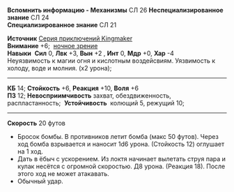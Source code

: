 **Вспомнить информацию - Механизмы** СЛ 26
**Неспециализированное знание** СЛ 24  
**Специализированное знание** СЛ 21

**Источник** [Серия приключений Kingmaker](https://pf2.ru/sources/kingmaker%20adventure%20path)  
**Внимание** +6;  [ночное зрение](https://pf2.ru/monsterabilities/darkvision)  
**Навыки** 
**Сил** 0, **Лвк** +3, **Вын** +2 , **Инт** 0, **Мдр** +0, **Хар** -4  
Неуязвимость к магии огня и кислотным воздейсвиям. 
Уязвимость к холоду, воде и молния. (x2 урона);

---
**КБ** 14; **Стойкость** +6, **Реакция** +10, **Воля** +6 
**ПЗ** 12; **Невосприимчивость** захват, обездвиженность, распластанность; 
**Устойчивость**  колющий 5, режущий 10;

---
**Скорость** 20 футов 
- Бросок бомбы. В противников летит бомба (макс 50 футов). Через ход бомба взрывается и наносит 1d6 урона.  (Стойкость 12) оглушает на 1 ход.
- Дать в ёбыч с ускорением. Из локтя начинает вылетать струя пара и кулак несётся с огромной скоростью. Д8 урона. (Реакция 18). После этого ход не может атакавать. 
- Обычный удар. 